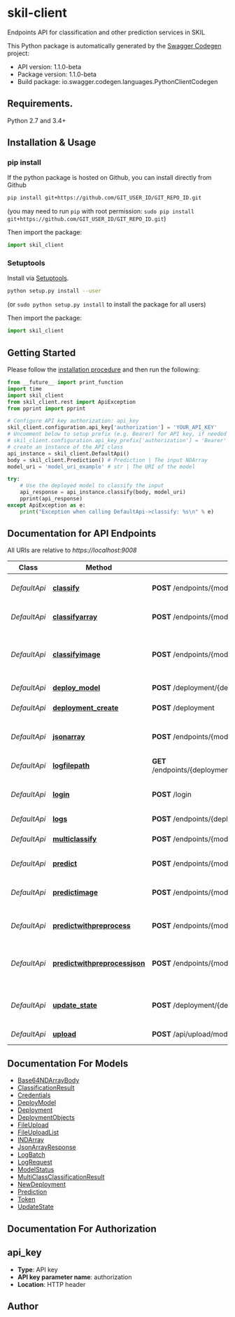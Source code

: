 # skil-client
Endpoints API for classification and other prediction services in SKIL

This Python package is automatically generated by the [Swagger Codegen](https://github.com/swagger-api/swagger-codegen) project:

- API version: 1.1.0-beta
- Package version: 1.1.0-beta
- Build package: io.swagger.codegen.languages.PythonClientCodegen

## Requirements.

Python 2.7 and 3.4+

## Installation & Usage
### pip install

If the python package is hosted on Github, you can install directly from Github

```sh
pip install git+https://github.com/GIT_USER_ID/GIT_REPO_ID.git
```
(you may need to run `pip` with root permission: `sudo pip install git+https://github.com/GIT_USER_ID/GIT_REPO_ID.git`)

Then import the package:
```python
import skil_client 
```

### Setuptools

Install via [Setuptools](http://pypi.python.org/pypi/setuptools).

```sh
python setup.py install --user
```
(or `sudo python setup.py install` to install the package for all users)

Then import the package:
```python
import skil_client
```

## Getting Started

Please follow the [installation procedure](#installation--usage) and then run the following:

```python
from __future__ import print_function
import time
import skil_client
from skil_client.rest import ApiException
from pprint import pprint

# Configure API key authorization: api_key
skil_client.configuration.api_key['authorization'] = 'YOUR_API_KEY'
# Uncomment below to setup prefix (e.g. Bearer) for API key, if needed
# skil_client.configuration.api_key_prefix['authorization'] = 'Bearer'
# create an instance of the API class
api_instance = skil_client.DefaultApi()
body = skil_client.Prediction() # Prediction | The input NDArray
model_uri = 'model_uri_example' # str | The URI of the model

try:
    # Use the deployed model to classify the input
    api_response = api_instance.classify(body, model_uri)
    pprint(api_response)
except ApiException as e:
    print("Exception when calling DefaultApi->classify: %s\n" % e)

```

## Documentation for API Endpoints

All URIs are relative to *https://localhost:9008*

Class | Method | HTTP request | Description
------------ | ------------- | ------------- | -------------
*DefaultApi* | [**classify**](docs/DefaultApi.md#classify) | **POST** /endpoints/{modelURI}/classify | Use the deployed model to classify the input
*DefaultApi* | [**classifyarray**](docs/DefaultApi.md#classifyarray) | **POST** /endpoints/{modelURI}/classifyarray | Same as /classify but returns the output as Base64NDArrayBody
*DefaultApi* | [**classifyimage**](docs/DefaultApi.md#classifyimage) | **POST** /endpoints/{modelURI}/classifyimage | Use the deployed model to classify the input, using input image file from multipart form data.
*DefaultApi* | [**deploy_model**](docs/DefaultApi.md#deploy_model) | **POST** /deployment/{deploymentId}/model | Deploy a model in a deployment group.
*DefaultApi* | [**deployment_create**](docs/DefaultApi.md#deployment_create) | **POST** /deployment | Create a new deployment group.
*DefaultApi* | [**jsonarray**](docs/DefaultApi.md#jsonarray) | **POST** /endpoints/{modelURI}/jsonarray | Run inference on the input and returns it as a JsonArrayResponse
*DefaultApi* | [**logfilepath**](docs/DefaultApi.md#logfilepath) | **GET** /endpoints/{deploymentName}/model/{modelName}/logfilepath | Get logs file path
*DefaultApi* | [**login**](docs/DefaultApi.md#login) | **POST** /login | Post JSON credentials and obtain a JWT authorization token.
*DefaultApi* | [**logs**](docs/DefaultApi.md#logs) | **POST** /endpoints/{deploymentName}/model/{modelName}/logs | Get logs
*DefaultApi* | [**multiclassify**](docs/DefaultApi.md#multiclassify) | **POST** /endpoints/{modelURI}/multiclassify | Represents all of the labels for a given classification
*DefaultApi* | [**predict**](docs/DefaultApi.md#predict) | **POST** /endpoints/{modelURI}/predict | Run inference on the input array.
*DefaultApi* | [**predictimage**](docs/DefaultApi.md#predictimage) | **POST** /endpoints/{modelURI}/predictimage | Run inference on the input array, using input image file from multipart form data.
*DefaultApi* | [**predictwithpreprocess**](docs/DefaultApi.md#predictwithpreprocess) | **POST** /endpoints/{modelURI}/predictwithpreprocess | Preprocesses the input and run inference on it
*DefaultApi* | [**predictwithpreprocessjson**](docs/DefaultApi.md#predictwithpreprocessjson) | **POST** /endpoints/{modelURI}/predictwithpreprocessjson | Preprocesses the input and run inference on it and returns it as a JsonArrayResponse
*DefaultApi* | [**update_state**](docs/DefaultApi.md#update_state) | **POST** /deployment/{deploymentId}/model/{modelId}/state | Change the state of model to \&quot;start\&quot; or \&quot;stop\&quot;
*DefaultApi* | [**upload**](docs/DefaultApi.md#upload) | **POST** /api/upload/model | Upload a model file to SKIL for import.


## Documentation For Models

 - [Base64NDArrayBody](docs/Base64NDArrayBody.md)
 - [ClassificationResult](docs/ClassificationResult.md)
 - [Credentials](docs/Credentials.md)
 - [DeployModel](docs/DeployModel.md)
 - [Deployment](docs/Deployment.md)
 - [DeploymentObjects](docs/DeploymentObjects.md)
 - [FileUpload](docs/FileUpload.md)
 - [FileUploadList](docs/FileUploadList.md)
 - [INDArray](docs/INDArray.md)
 - [JsonArrayResponse](docs/JsonArrayResponse.md)
 - [LogBatch](docs/LogBatch.md)
 - [LogRequest](docs/LogRequest.md)
 - [ModelStatus](docs/ModelStatus.md)
 - [MultiClassClassificationResult](docs/MultiClassClassificationResult.md)
 - [NewDeployment](docs/NewDeployment.md)
 - [Prediction](docs/Prediction.md)
 - [Token](docs/Token.md)
 - [UpdateState](docs/UpdateState.md)


## Documentation For Authorization


## api_key

- **Type**: API key
- **API key parameter name**: authorization
- **Location**: HTTP header


## Author



